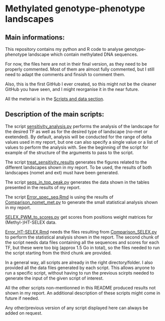 # Methylated genotype-phenotype landscapes

## Main informations:

This repository contains my python and R code to analyse genotype-phenotype landscape which contain methylated DNA sequences.

For now, the files here are not in their final version, as they need to be properly commented. Most of them are almost fully commented, but I still need to adapt the comments and finsish to comment them. 

Also, this is the first GitHub I ever created, so this might not be the cleaner GitHub you have seen, and I might reorganise it in the near future. 

All the meterial is in the [Scripts and data section](https://github.com/FlorianCurvaia/methylated_landscapes/tree/main/Scripts%20and%20data).
## Description of the main scripts:

The script [sensitivity_analysis.py](https://github.com/FlorianCurvaia/methylated_landscapes/blob/main/Scripts%20and%20data/sensitivity_analysis.py) performs the analysis of the landscape for the desired TF as well as for the desired type of landscape (no-met or exetended). By default, analysis will be conducted for the range of delta values used in my report, but one can also specify a single value or a list of values to perform the analysis with. See the beginning of the script for example of the structure of the arguments to pass to the script.

The script [treat_sensitivity_results](https://github.com/FlorianCurvaia/methylated_landscapes/blob/main/Scripts%20and%20data/treat_sensitivity_results.py) generates the figures related to the different landscapes shown in my report. To be used, the results of both landscapes (nomet and ext) must have been generated. 

The script [seqs_in_top_peak.py](https://github.com/FlorianCurvaia/methylated_landscapes/blob/main/Scripts%20and%20data/seqs_in_top_peak.py) generates the data shown in the tables presented in the results of my report.

The script [Error_spec_seq.Rmd](https://github.com/FlorianCurvaia/methylated_landscapes/blob/main/Scripts%20and%20data/Error_spec_seq.Rmd) is using the results of [Comparison_nomet_met.py](https://github.com/FlorianCurvaia/methylated_landscapes/blob/main/Scripts%20and%20data/Comparison_nomet_met.py) to generate the small statistical analysis shown in my report.

[SELEX_PWM_to_scores.py](https://github.com/FlorianCurvaia/methylated_landscapes/blob/main/Scripts%20and%20data/SELEX_PWM_to_scores.py) get scores from positions weight matrices for (Methyl-)HT-SELEX data.

[Error_HT-SELEX.Rmd](https://github.com/FlorianCurvaia/methylated_landscapes/blob/main/Scripts%20and%20data/Error_HT-SELEX.Rmd) needs the files resulting from [Comparison_SELEX.py](https://github.com/FlorianCurvaia/methylated_landscapes/blob/main/Scripts%20and%20data/Comparison_SELEX.py) to perform the statistical analysis shown in the report. The second chunk of the script needs data files containing all the sequences and scores for each TF, but these were too big (approx 1.5 Go in total), so the files needed to run the script starting from the third chunk are provided.

In a general way, all scripts are already in the right directory/folder. I also provided all the data files generated by each script. This allows anyone to run a specific script, without having to run the previous scirpts needed to generate the input of the given script of interest. 

All the other scripts non-mentionned in this README produced results not shown in my report. An additional description of these scripts might come in future if needed. 

Any other/previous version of any script displayed here can always be added on request. 

